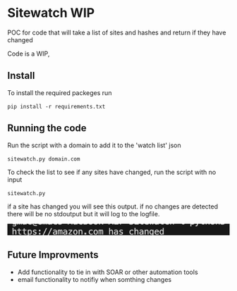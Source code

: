 # Sitewatch WIP
POC for code that will take a list of sites and hashes and return if they have changed

Code is a WIP,

## Install
To install the required packeges run 

```
pip install -r requirements.txt 
```

 
 ## Running the code

 Run the script with a domain to add it to the 'watch list' json

```
sitewatch.py domain.com
```

To check the list to see if any sites have changed, run the script with no input

```
sitewatch.py
```
if a site has changed you will see this output. if no changes are detected there will be no stdoutput but it will log to the logfile. 

![Alt text](image.png)

## Future Improvments

* Add functionality to tie in with SOAR or other automation tools
* email functionality to notifiy when somthing changes